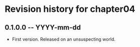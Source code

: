 # Revision history for chapter04

## 0.1.0.0  -- YYYY-mm-dd

* First version. Released on an unsuspecting world.

